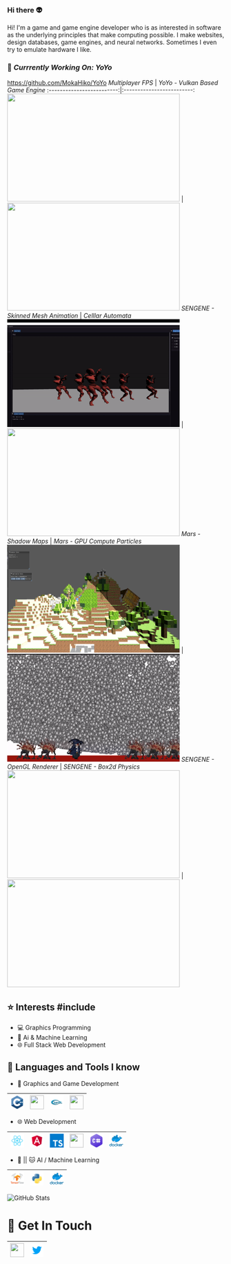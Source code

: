 ### Hi there :alien:

<!--
**tic-tacs/tic-tacs** is a ✨ _special_ ✨ repository because its `README.md` (this file) appears on your GitHub profile.

Here are some ideas to get you started:

- 🔭 I’m currently working on ...
- 🌱 I’m currently learning ...
- 👯 I’m looking to collaborate on ...
- 🤔 I’m looking for help with ...
- 💬 Ask me about ...
- 📫 How to reach me: ...
- 😄 Pronouns: ...
- ⚡ Fun fact: ...
-->

Hi! I'm a game and game engine developer who is as interested in software as the underlying principles that make computing possible. I make websites, design databases, game engines, and neural networks. Sometimes I even try to emulate hardware I like. 

### :pushpin: *Currrently Working On: YoYo*
https://github.com/MokaHiko/YoYo
<em>Multiplayer FPS</em>             | <em>YoYo - Vulkan Based Game Engine</em>
:-------------------------:|:-------------------------:
<img src="https://github.com/tic-tacs/Ricochet/blob/main/DemoGIFS/CombatDemo.gif" width="400" height="250"> |  <img src="https://github.com/MokaHiko/YoYo/blob/master/branding/sun_test.gif?raw=true" width="400" height="250">
<em>SENGENE - Skinned Mesh Animation</em>             | <em>Celllar Automata</em>
<img src="https://github.com/MokaHiko/SENGENE/blob/main/SGE_DOCS/Gifs/dancing.gif?raw=true" width="400" height="250"> |  <img src="https://github.com/tic-tacs/AutomataEngine/raw/main/gifs/AutomataDemo.gif?raw=true" width="400" height="250">
<em>Mars - Shadow Maps</em>             | <em>Mars - GPU Compute Particles</em>
<img src="https://github.com/MokaHiko/Mars/blob/master/demo_gifs/Shadows.gif?raw=true" width="400" height="250"> |  <img src="https://github.com/MokaHiko/Mars/blob/master/demo_gifs/Gpu%20Compute%20And%202D%20Sprite%20Rendering.gif?raw=true" width="400" height="250">
<em>SENGENE - OpenGL Renderer</em>             | <em>SENGENE - Box2d Physics</em>
<img src="https://github.com/MokaHiko/SENGENE/blob/main/SGE_DOCS/Gifs/first.gif?raw=true" width="400" height="250"> |  <img src="https://github.com/tic-tacs/SENGENE/raw/2D/Docs/Gifs/box2D_demo.gif?raw=true" width="400" height="250">

## :star: Interests #include
 - :computer: Graphics Programming 
 - :crystal_ball: Ai & Machine Learning
 - :globe_with_meridians: Full Stack Web Development

## :hammer: Languages and Tools I know
- :crystal_ball: Graphics and Game Development

 <img height="32" width="32" src="https://raw.githubusercontent.com/github/explore/180320cffc25f4ed1bbdfd33d4db3a66eeeeb358/topics/cpp/cpp.png" /> | <img height="32" width="32" src="https://raw.githubusercontent.com/SaschaWillems/Vulkan/master/images/vulkanlogoscene.png" />  | <img height="32" width="32" src="https://raw.githubusercontent.com/github/explore/80688e429a7d4ef2fca1e82350fe8e3517d3494d/topics/opengl/opengl.png" /> | <img height="32" width="32" src="https://i.redd.it/tu3gt6ysfxq71.png" />  | 
| :---:         |     :---:      |      :---:  |  :---:    
- :globe_with_meridians: Web Development

| <img height="32" width="32" src="https://raw.githubusercontent.com/github/explore/80688e429a7d4ef2fca1e82350fe8e3517d3494d/topics/react/react.png" />  | <img height="32" width="32" src="https://raw.githubusercontent.com/github/explore/80688e429a7d4ef2fca1e82350fe8e3517d3494d/topics/angular/angular.png" /> | <img height="32" width="32" src="https://raw.githubusercontent.com/github/explore/80688e429a7d4ef2fca1e82350fe8e3517d3494d/topics/typescript/typescript.png" /> | <img height="32" width="32" src="https://upload.wikimedia.org/wikipedia/commons/thumb/e/ee/.NET_Core_Logo.svg/1200px-.NET_Core_Logo.svg.png" />  | <img height="32" width="32" src="https://raw.githubusercontent.com/github/explore/80688e429a7d4ef2fca1e82350fe8e3517d3494d/topics/csharp/csharp.png" /> | <img height="32" width="32" src="https://raw.githubusercontent.com/github/explore/80688e429a7d4ef2fca1e82350fe8e3517d3494d/topics/docker/docker.png" />  | 
| :---:         |     :---:      |      :---:  |  :---:         |     :---:      |      :---:  |

-  :dog: || :cat: AI / Machine Learning


| <img height="32" width="32" src="https://raw.githubusercontent.com/github/explore/80688e429a7d4ef2fca1e82350fe8e3517d3494d/topics/tensorflow/tensorflow.png" /> | <img height="32" width="32" src="https://raw.githubusercontent.com/github/explore/80688e429a7d4ef2fca1e82350fe8e3517d3494d/topics/python/python.png" /> | <img height="32" width="32" src="https://raw.githubusercontent.com/github/explore/80688e429a7d4ef2fca1e82350fe8e3517d3494d/topics/docker/docker.png" />  | 
| :---:         |     :---:      |      :---:  |  

![GitHub Stats](https://github-readme-stats.vercel.app/api?username=MokaHiko&theme=radical)

# :blue_heart: Get In Touch
| [<img height="32" width="32" src="https://cdn-icons-png.flaticon.com/512/174/174857.png" />](https://www.linkedin.com/in/christian-mark-g-solon-24b9891a1/) | [<img height="32" width="32" src="https://raw.githubusercontent.com/github/explore/80688e429a7d4ef2fca1e82350fe8e3517d3494d/topics/twitter/twitter.png" />](https://twitter.com/ChristianSolon1)| 
| :---:         |     :---:      |    



